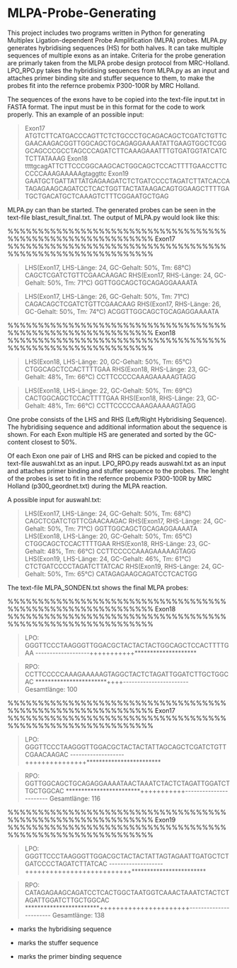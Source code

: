 # MLPA-Probe-Generating
This project includes two programs written in Python for generating Multiplex Ligation-dependent Probe Amplification (MLPA) probes. MLPA.py generates hybridising sequences (HS) for both halves. It can take multiple sequences of multiple exons as an intake. Criteria for the probe generation are primarly taken from the MLPA probe design protocol from MRC-Holland. LPO_RPO.py takes the hybridising sequences from MLPA.py as an input and attaches primer binding site and stuffer sequence to them, to make the probes fit into the refernce probemix P300-100R by MRC Holland.

The sequences of the exons have to be copied into the text-file input.txt in FASTA format.
The input must be in this format for the code to work properly.
This an example of an possible input:

>Exon17
ATGTCTTCATGACCCAGTTCTCTGCCCTGCAGACAGCTCGATCTGTTCGAACAAGACGGTTGGCAGCTGCAGAGGAAAATATTGAAGTGGCTCGGGCAGCCCGCCTAGCCCAGATCTTCAAAGAAATTTGTGATGGTATCATCTCTTATAAAG
>Exon18
ttttgcagATTCTTCCCGGCAAGCACTGGCAGCTCCACTTTTGAACCTTCCCCCAAAGAAAAAgtaggttc
>Exon19
GAATGCTGATTATTATGAGAAGATCTCTGATCCCCTAGATCTTATCACCATAGAGAAGCAGATCCTCACTGGTTACTATAAGACAGTGGAAGCTTTTGATGCTGACATGCTCAAAGTCTTTCGGAATGCTGAG

MLPA.py can than be started. The generated probes can be seen in the text-file blast_result_final.txt.
The output of MLPA.py would look like this:

%%%%%%%%%%%%%%%%%%%%%%%%%%%%%%%%%%%%%%%%%%%%%%%%%%%%%%%%%%%% Exon17 %%%%%%%%%%%%%%%%%%%%%%%%%%%%%%%%%%%%%%%%%%%%%%%%%%%%%%%%%%%%
>LHS(Exon17, LHS-Länge: 24, GC-Gehalt: 50%, Tm: 68°C)	CAGCTCGATCTGTTCGAACAAGAC
>RHS(Exon17, RHS-Länge: 24, GC-Gehalt: 50%, Tm: 71°C)	GGTTGGCAGCTGCAGAGGAAAATA

>LHS(Exon17, LHS-Länge: 26, GC-Gehalt: 50%, Tm: 71°C)	CAGACAGCTCGATCTGTTCGAACAAG
>RHS(Exon17, RHS-Länge: 26, GC-Gehalt: 50%, Tm: 74°C)	ACGGTTGGCAGCTGCAGAGGAAAATA

%%%%%%%%%%%%%%%%%%%%%%%%%%%%%%%%%%%%%%%%%%%%%%%%%%%%%%%%%%%% Exon18 %%%%%%%%%%%%%%%%%%%%%%%%%%%%%%%%%%%%%%%%%%%%%%%%%%%%%%%%%%%%
>LHS(Exon18, LHS-Länge: 20, GC-Gehalt: 50%, Tm: 65°C)	CTGGCAGCTCCACTTTTGAA
>RHS(Exon18, RHS-Länge: 23, GC-Gehalt: 48%, Tm: 66°C)	CCTTCCCCCAAAGAAAAAGTAGG

>LHS(Exon18, LHS-Länge: 22, GC-Gehalt: 50%, Tm: 69°C)	CACTGGCAGCTCCACTTTTGAA
>RHS(Exon18, RHS-Länge: 23, GC-Gehalt: 48%, Tm: 66°C)	CCTTCCCCCAAAGAAAAAGTAGG

One probe consists of the LHS and RHS (Left/Right Hybridising Sequence). The hybridising sequence and additional information about the sequence is shown. For each Exon multiple HS are generated and sorted by the GC-content closest to 50%.

Of each Exon one pair of LHS and RHS can be picked and copied to the text-file auswahl.txt as an input. LPO_RPO.py reads auswahl.txt as an input and attaches primer binding and stuffer sequence to the probes. The lenght of the probes is set to fit in the refernce probemix P300-100R by MRC Holland (p300_geordnet.txt) during the MLPA reaction.

A possible input for auswahl.txt:

>LHS(Exon17, LHS-Länge: 24, GC-Gehalt: 50%, Tm: 68°C)	CAGCTCGATCTGTTCGAACAAGAC
>RHS(Exon17, RHS-Länge: 24, GC-Gehalt: 50%, Tm: 71°C)	GGTTGGCAGCTGCAGAGGAAAATA
>LHS(Exon18, LHS-Länge: 20, GC-Gehalt: 50%, Tm: 65°C)	CTGGCAGCTCCACTTTTGAA
>RHS(Exon18, RHS-Länge: 23, GC-Gehalt: 48%, Tm: 66°C)	CCTTCCCCCAAAGAAAAAGTAGG
>LHS(Exon19, LHS-Länge: 24, GC-Gehalt: 46%, Tm: 61°C)	CTCTGATCCCCTAGATCTTATCAC
>RHS(Exon19, RHS-Länge: 24, GC-Gehalt: 50%, Tm: 65°C)	CATAGAGAAGCAGATCCTCACTGG


The text-file MLPA_SONDEN.txt shows the final MLPA probes:

%%%%%%%%%%%%%%%%%%%%%%%%%%%%%%%%%%%%%%%%%%%%%%%%%%%%%%%%%%%% Exon18 %%%%%%%%%%%%%%%%%%%%%%%%%%%%%%%%%%%%%%%%%%%%%%%%%%%%%%%%%%%%
>LPO:
GGGTTCCCTAAGGGTTGGACGCTACTACTACTGGCAGCTCCACTTTTGAA
-------------------+++++++++++********************

>RPO:
CCTTCCCCCAAAGAAAAAGTAGGCTACTCTAGATTGGATCTTGCTGGCAC
***********************++++-----------------------
Gesamtlänge: 100

%%%%%%%%%%%%%%%%%%%%%%%%%%%%%%%%%%%%%%%%%%%%%%%%%%%%%%%%%%%% Exon17 %%%%%%%%%%%%%%%%%%%%%%%%%%%%%%%%%%%%%%%%%%%%%%%%%%%%%%%%%%%%
>LPO:
GGGTTCCCTAAGGGTTGGACGCTACTACTATTAGCAGCTCGATCTGTTCGAACAAGAC
-------------------+++++++++++++++************************

>RPO:
GGTTGGCAGCTGCAGAGGAAAATAACTAAATCTACTCTAGATTGGATCTTGCTGGCAC
************************+++++++++++-----------------------
Gesamtlänge: 116

%%%%%%%%%%%%%%%%%%%%%%%%%%%%%%%%%%%%%%%%%%%%%%%%%%%%%%%%%%%% Exon19 %%%%%%%%%%%%%%%%%%%%%%%%%%%%%%%%%%%%%%%%%%%%%%%%%%%%%%%%%%%%
>LPO:
GGGTTCCCTAAGGGTTGGACGCTACTACTATTAGTAGAATTGATGCTCTGATCCCCTAGATCTTATCAC
-------------------++++++++++++++++++++++++++************************

>RPO:
CATAGAGAAGCAGATCCTCACTGGCTAATGGTCAAACTAAATCTACTCTAGATTGGATCTTGCTGGCAC
************************++++++++++++++++++++++-----------------------
Gesamtlänge: 138

* marks the hybridising sequence
+ marks the stuffer sequence
- marks the primer binding sequence

